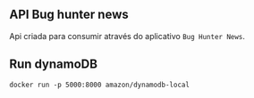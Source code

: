 
## API Bug hunter news 

Api criada para consumir através do aplicativo `Bug Hunter News`. 


## Run dynamoDB 

```
docker run -p 5000:8000 amazon/dynamodb-local 
```